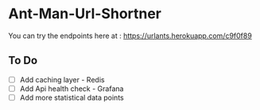 # Ant-Man-Url-Shortner

You can try the endpoints here at  : https://urlants.herokuapp.com/c9f0f89

## To Do
- [ ] Add caching layer - Redis
- [ ] Add Api health check - Grafana 
- [ ] Add more statistical data points

